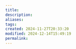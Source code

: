 ```yaml
---
title: 
description: 
aliases: 
tags: 
created: 2024-11-27T20:33:20
modified: 2024-12-14T15:49:19
permalink: 
---
```




[^1]: who knew there was so much science related to attraction? https://www.ted.com/talks/dawn_maslar_the_science_of_attraction + Dawn Maslar: The science of attraction | TED Talk + Romantic chemistry is all about warm, gooey feelings that gush from the deepest depths of the heart...right? Not quite. Actually, the real boss behind attraction is your brain, which runs through a very quick, very complex series of calculations when assessing a potential partner. Dawn Maslar explores how our five senses contribute to this mating game, citing some pretty wild studies along the way. [Directed by TOGETHER, narrated by Addison Anderson].

[^2]: who knew that the math for matchmaking was so very easy?? https://www.ted.com/talks/christian_rudder_inside_okcupid_the_math_of_online_dating + Christian Rudder: Inside OKCupid: The math of online dating | TED Talk + When two people join a dating website they are matched according to shared interests and how they answer a number of personal questions. But how do sites calculate the likelihood of a successful relationship? Christian Rudder one of the founders of popular dating site OKCupid details the algorithm behind 'hitting it off.' [Directed by Franz Palomares, narrated by Christian Rudder].

[^3]: the difficulty of all the aspects of an ideal partner... what are all the things you think are dealbreakers? this person was so insistent on cleeecting data so please watch this ted talk wow, this success story is so moving! all you have to do is to play by your own rules and be as picky as you want :) https://www.ted.com/talks/amy_webb_how_i_hacked_online_dating + Amy Webb: How I hacked online dating | TED Talk + Amy Webb was having no luck with online dating. The dates she liked didn't write her back, and her own profile attracted crickets (and worse). So, as any fan of data would do: she started making a spreadsheet. Hear the story of how she went on to hack her online dating life -- with frustrating, funny and life-changing results.
